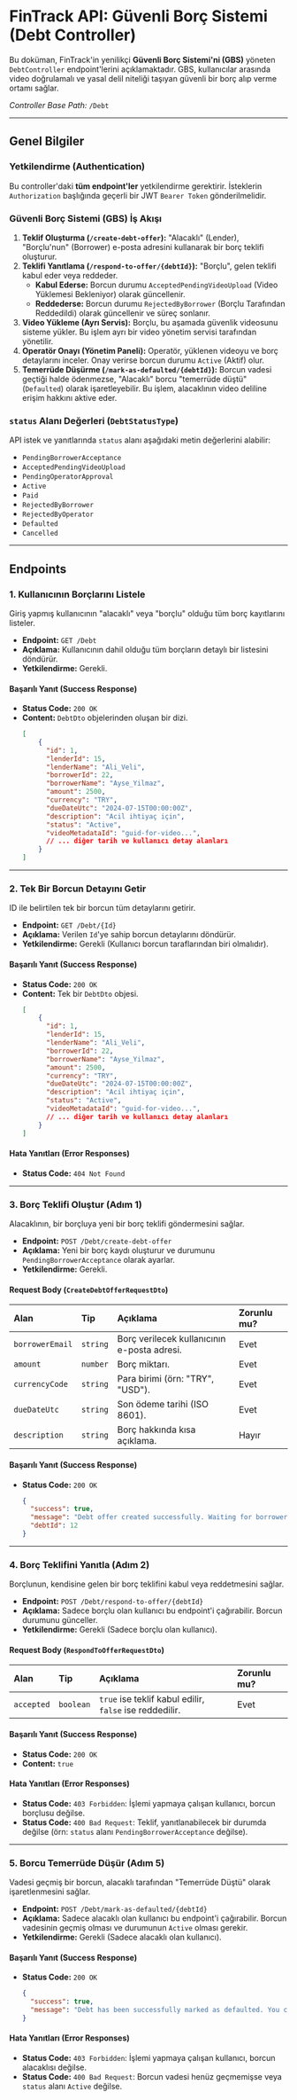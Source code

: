 # FinTrack API: Güvenli Borç Sistemi (Debt Controller)

Bu doküman, FinTrack'in yenilikçi **Güvenli Borç Sistemi'ni (GBS)** yöneten `DebtController` endpoint'lerini açıklamaktadır. GBS, kullanıcılar arasında video doğrulamalı ve yasal delil niteliği taşıyan güvenli bir borç alıp verme ortamı sağlar.

*Controller Base Path:* `/Debt`

---

## Genel Bilgiler

### Yetkilendirme (Authentication)

Bu controller'daki **tüm endpoint'ler** yetkilendirme gerektirir. İsteklerin `Authorization` başlığında geçerli bir JWT `Bearer Token` gönderilmelidir.

### Güvenli Borç Sistemi (GBS) İş Akışı

1.  **Teklif Oluşturma (`/create-debt-offer`):** "Alacaklı" (Lender), "Borçlu'nun" (Borrower) e-posta adresini kullanarak bir borç teklifi oluşturur.
2.  **Teklifi Yanıtlama (`/respond-to-offer/{debtId}`):** "Borçlu", gelen teklifi kabul eder veya reddeder.
    *   **Kabul Ederse:** Borcun durumu `AcceptedPendingVideoUpload` (Video Yüklemesi Bekleniyor) olarak güncellenir.
    *   **Reddederse:** Borcun durumu `RejectedByBorrower` (Borçlu Tarafından Reddedildi) olarak güncellenir ve süreç sonlanır.
3.  **Video Yükleme (Ayrı Servis):** Borçlu, bu aşamada güvenlik videosunu sisteme yükler. Bu işlem ayrı bir video yönetim servisi tarafından yönetilir.
4.  **Operatör Onayı (Yönetim Paneli):** Operatör, yüklenen videoyu ve borç detaylarını inceler. Onay verirse borcun durumu `Active` (Aktif) olur.
5.  **Temerrüde Düşürme (`/mark-as-defaulted/{debtId}`):** Borcun vadesi geçtiği halde ödenmezse, "Alacaklı" borcu "temerrüde düştü" (`Defaulted`) olarak işaretleyebilir. Bu işlem, alacaklının video deliline erişim hakkını aktive eder.

### `status` Alanı Değerleri (`DebtStatusType`)

API istek ve yanıtlarında `status` alanı aşağıdaki metin değerlerini alabilir:
*   `PendingBorrowerAcceptance`
*   `AcceptedPendingVideoUpload`
*   `PendingOperatorApproval`
*   `Active`
*   `Paid`
*   `RejectedByBorrower`
*   `RejectedByOperator`
*   `Defaulted`
*   `Cancelled`

---

## Endpoints

### 1. Kullanıcının Borçlarını Listele

Giriş yapmış kullanıcının "alacaklı" veya "borçlu" olduğu tüm borç kayıtlarını listeler.

*   **Endpoint:** `GET /Debt`
*   **Açıklama:** Kullanıcının dahil olduğu tüm borçların detaylı bir listesini döndürür.
*   **Yetkilendirme:** Gerekli.

#### Başarılı Yanıt (Success Response)
*   **Status Code:** `200 OK`
*   **Content:** `DebtDto` objelerinden oluşan bir dizi.
    ```json
    [
        {
          "id": 1,
          "lenderId": 15,
          "lenderName": "Ali_Veli",
          "borrowerId": 22,
          "borrowerName": "Ayse_Yilmaz",
          "amount": 2500,
          "currency": "TRY",
          "dueDateUtc": "2024-07-15T00:00:00Z",
          "description": "Acil ihtiyaç için",
          "status": "Active",
          "videoMetadataId": "guid-for-video...",
          // ... diğer tarih ve kullanıcı detay alanları
        }
    ]
    ```

---

### 2. Tek Bir Borcun Detayını Getir

ID ile belirtilen tek bir borcun tüm detaylarını getirir.

*   **Endpoint:** `GET /Debt/{Id}`
*   **Açıklama:** Verilen `Id`'ye sahip borcun detaylarını döndürür.
*   **Yetkilendirme:** Gerekli (Kullanıcı borcun taraflarından biri olmalıdır).

#### Başarılı Yanıt (Success Response)
*   **Status Code:** `200 OK`
*   **Content:** Tek bir `DebtDto` objesi. 
    ```json
    [
        {
          "id": 1,
          "lenderId": 15,
          "lenderName": "Ali_Veli",
          "borrowerId": 22,
          "borrowerName": "Ayse_Yilmaz",
          "amount": 2500,
          "currency": "TRY",
          "dueDateUtc": "2024-07-15T00:00:00Z",
          "description": "Acil ihtiyaç için",
          "status": "Active",
          "videoMetadataId": "guid-for-video...",
          // ... diğer tarih ve kullanıcı detay alanları
        }
    ]
    ```

#### Hata Yanıtları (Error Responses)
*   **Status Code:** `404 Not Found`

---

### 3. Borç Teklifi Oluştur (Adım 1)

Alacaklının, bir borçluya yeni bir borç teklifi göndermesini sağlar.

*   **Endpoint:** `POST /Debt/create-debt-offer`
*   **Açıklama:** Yeni bir borç kaydı oluşturur ve durumunu `PendingBorrowerAcceptance` olarak ayarlar.
*   **Yetkilendirme:** Gerekli.

#### Request Body (`CreateDebtOfferRequestDto`)
| Alan | Tip | Açıklama | Zorunlu mu? |
| :--- | :--- | :--- | :--- |
| `borrowerEmail` | `string` | Borç verilecek kullanıcının e-posta adresi. | Evet |
| `amount` | `number` | Borç miktarı. | Evet |
| `currencyCode` | `string` | Para birimi (örn: "TRY", "USD"). | Evet |
| `dueDateUtc` | `string` | Son ödeme tarihi (ISO 8601). | Evet |
| `description` | `string` | Borç hakkında kısa açıklama. | Hayır |

#### Başarılı Yanıt (Success Response)
*   **Status Code:** `200 OK`
    ```json
    {
      "success": true,
      "message": "Debt offer created successfully. Waiting for borrower's approval.",
      "debtId": 12
    }
    ```

---

### 4. Borç Teklifini Yanıtla (Adım 2)

Borçlunun, kendisine gelen bir borç teklifini kabul veya reddetmesini sağlar.

*   **Endpoint:** `POST /Debt/respond-to-offer/{debtId}`
*   **Açıklama:** Sadece borçlu olan kullanıcı bu endpoint'i çağırabilir. Borcun durumunu günceller.
*   **Yetkilendirme:** Gerekli (Sadece borçlu olan kullanıcı).

#### Request Body (`RespondToOfferRequestDto`)
| Alan | Tip | Açıklama | Zorunlu mu? |
| :--- | :--- | :--- | :--- |
| `accepted` | `boolean` | `true` ise teklif kabul edilir, `false` ise reddedilir. | Evet |

#### Başarılı Yanıt (Success Response)
*   **Status Code:** `200 OK`
*   **Content:** `true`

#### Hata Yanıtları (Error Responses)
*   **Status Code:** `403 Forbidden`: İşlemi yapmaya çalışan kullanıcı, borcun borçlusu değilse.
*   **Status Code:** `400 Bad Request`: Teklif, yanıtlanabilecek bir durumda değilse (örn: `status` alanı `PendingBorrowerAcceptance` değilse).

---

### 5. Borcu Temerrüde Düşür (Adım 5)

Vadesi geçmiş bir borcun, alacaklı tarafından "Temerrüde Düştü" olarak işaretlenmesini sağlar.

*   **Endpoint:** `POST /Debt/mark-as-defaulted/{debtId}`
*   **Açıklama:** Sadece alacaklı olan kullanıcı bu endpoint'i çağırabilir. Borcun vadesinin geçmiş olması ve durumunun `Active` olması gerekir.
*   **Yetkilendirme:** Gerekli (Sadece alacaklı olan kullanıcı).

#### Başarılı Yanıt (Success Response)
*   **Status Code:** `200 OK`
    ```json
    {
      "success": true,
      "message": "Debt has been successfully marked as defaulted. You can now access the video evidence."
    }
    ```

#### Hata Yanıtları (Error Responses)
*   **Status Code:** `403 Forbidden`: İşlemi yapmaya çalışan kullanıcı, borcun alacaklısı değilse.
*   **Status Code:** `400 Bad Request`: Borcun vadesi henüz geçmemişse veya `status` alanı `Active` değilse.